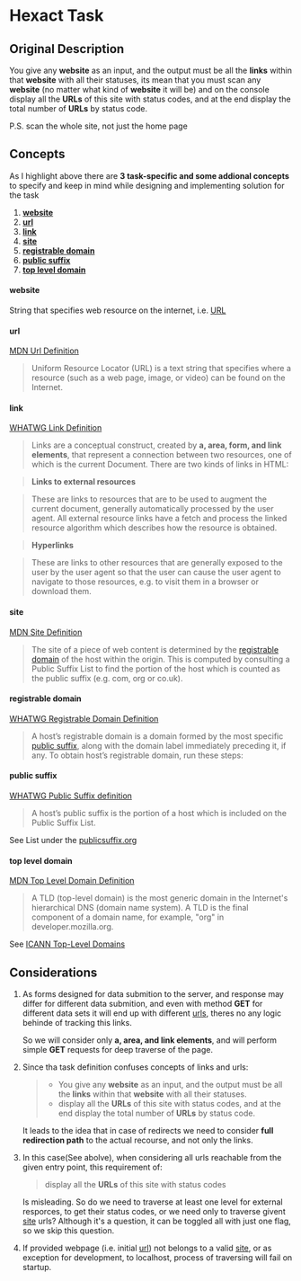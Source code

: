 # Hexact Task

## Original Description
You give any **website** as an input, and the output must be all the **links** within that **website** with all their statuses, its mean that you must scan any **website** (no matter what kind of **website** it will be) and on the console display all the **URLs** of this site with status codes, and at the end display the total number of **URLs**  by status code.

P.S. scan the whole site, not just the home page

## Concepts
As I highlight above there are **3 task-specific and some addional concepts** to specify and keep in mind while designing and implementing solution for the task
1. [**website**](#website)
1. [**url**](#url)
1. [**link**](#link)
1. [**site**](#site)
1. [**registrable domain**](#registrable-domain)
1. [**public suffix**](#public-suffix)
1. [**top level domain**](#top-level-domain)

#### website
String that specifies web resource on the internet, i.e. [URL](#url)

#### url
[MDN Url Definition][mdn_url]
> Uniform Resource Locator (URL) is a text string that specifies where a resource (such as a web page, image, or video) can be found on the Internet.

#### link
[WHATWG Link Definition][whatwg_link]
> Links are a conceptual construct, created by **a, area, form, and link elements**, that represent a connection between two resources, one of which is the current Document. There are two kinds of links in HTML:

> **Links to external resources**

> These are links to resources that are to be used to augment the current document, generally automatically processed by the user agent. All external resource links have a fetch and process the linked resource algorithm which describes how the resource is obtained.

> **Hyperlinks**

>These are links to other resources that are generally exposed to the user by the user agent so that the user can cause the user agent to navigate to those resources, e.g. to visit them in a browser or download them.

#### site
[MDN Site Definition][mdn_site]
> The site of a piece of web content is determined by the [registrable domain](#registrable-domain) of the host within the origin. This is computed by consulting a Public Suffix List to find the portion of the host which is counted as the public suffix (e.g. com, org or co.uk).

#### registrable domain
[WHATWG Registrable Domain Definition][whatwg_registrable_domain]
> A host’s registrable domain is a domain formed by the most specific [public suffix](#public-suffix), along with the domain label immediately preceding it, if any. To obtain host’s registrable domain, run these steps:

#### public suffix
[WHATWG Public Suffix definition][whatwg_public_suffix]
> A host’s public suffix is the portion of a host which is included on the Public Suffix List.

See List under the [publicsuffix.org][publicsuffix.org]

#### top level domain
[MDN Top Level Domain Definition][mdn_tld]
> A TLD (top-level domain) is the most generic domain in the Internet's hierarchical DNS (domain name system). A TLD is the final component of a domain name, for example, "org" in developer.mozilla.org.

See [ICANN Top-Level Domains][icann_tld]

## Considerations
1.
    As forms designed for data submition to the server, and response may differ for
    different data submition, and even with method **GET** for different data sets it
    will end up with different [urls](#url), theres no any logic behinde of tracking this links.

    So we will consider only **a, area, and link elements**, and will perform simple
    **GET** requests for deep traverse of the page.
1.
    Since tha task definition confuses concepts of links and urls:
    > - You give any **website** as an input, and the output must be all the **links** within that **website** with all their statuses.
    > - display all the **URLs** of this site with status codes, and at the end display the total number of **URLs**  by status code.

    It leads to the idea that in case of redirects we need to consider **full redirection
    path** to the actual recourse, and not only the links.

1.
    In this case(See abolve), when considering all urls reachable from the given entry point, this requirement of:
    > display all the **URLs** of this site with status codes

    Is misleading. So do we need to traverse at least one level for
    external resporces, to get their status codes, or we need only
    to traverse givent [site](#site) urls? Although it's a question, it can be toggled
    all with just one flag, so we skip this question.
1.
    If provided webpage (i.e. initial [url](#url)) not belongs to a valid [site](#site),
    or as exception for development, to localhost, process of traversing will fail on startup.

[mdn_url]: https://developer.mozilla.org/en-US/docs/Glossary/URL
[mdn_site]: https://developer.mozilla.org/en-US/docs/Glossary/Site
[mdn_tld]: https://developer.mozilla.org/en-US/docs/Glossary/TLD
[whatwg_registrable_domain]: https://url.spec.whatwg.org/#host-registrable-domain
[whatwg_link]: https://html.spec.whatwg.org/multipage/links.html#links
[whatwg_public_suffix]: https://url.spec.whatwg.org/#host-public-suffix
[publicsuffix.org]: https://publicsuffix.org/
[icann_tld]: https://www.icann.org/resources/pages/tlds-2012-02-25-en
[MDN]: https://developer.mozilla.org/